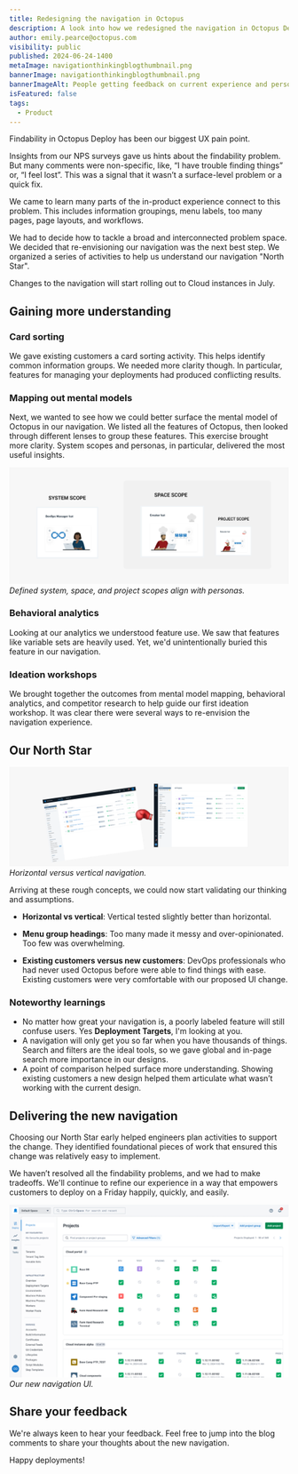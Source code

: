 ```yaml
---
title: Redesigning the navigation in Octopus
description: A look into how we redesigned the navigation in Octopus Deploy.
author: emily.pearce@octopus.com
visibility: public
published: 2024-06-24-1400
metaImage: navigationthinkingblogthumbnail.png
bannerImage: navigationthinkingblogthumbnail.png
bannerImageAlt: People getting feedback on current experience and person envisioning a new experience.
isFeatured: false
tags: 
  - Product
---
```


Findability in Octopus Deploy has been our biggest UX pain point.

Insights from our NPS surveys gave us hints about the findability problem. But many comments were non-specific, like, “I have trouble finding things” or, “I feel lost”. This was a signal that it wasn’t a surface-level problem or a quick fix. 

We came to learn many parts of the in-product experience connect to this problem. This includes information groupings, menu labels, too many pages, page layouts, and workflows. 

We had to decide how to tackle a broad and interconnected problem space. We decided that re-envisioning our navigation was the next best step. We organized a series of activities to help us understand our navigation "North Star".

Changes to the navigation will start rolling out to Cloud instances in July. 

## Gaining more understanding

### Card sorting

We gave existing customers a card sorting activity. This helps identify common information groups. We needed more clarity though. In particular, features for managing your deployments had produced conflicting results.

### Mapping out mental models

Next, we wanted to see how we could better surface the mental model of Octopus in our navigation. We listed all the features of Octopus, then looked through different lenses to group these features. This exercise brought more clarity. System scopes and personas, in particular, delivered the most useful insights.

![Groups of system, space, and projects aligns with personas](mental-models2.png)*Defined system, space, and project scopes align with personas.*

### Behavioral analytics

Looking at our analytics we understood feature use. We saw that features like variable sets are heavily used. Yet, we'd unintentionally buried this feature in our navigation.

### Ideation workshops

We brought together the outcomes from mental model mapping, behavioral analytics, and competitor research to help guide our first ideation workshop. It was clear there were several ways to re-envision the navigation experience.

## Our North Star

![Vertical screen shot winning over horizontal](north-star2.png)*Horizontal versus vertical navigation.*

Arriving at these rough concepts, we could now start validating our thinking and assumptions.

- **Horizontal vs vertical**: Vertical tested slightly better than horizontal.

- **Menu group headings**: Too many made it messy and over-opinionated. Too few was overwhelming. 
- **Existing customers versus new customers**: DevOps professionals who had never used Octopus before were able to find things with ease. Existing customers were very comfortable with our proposed UI change.

### Noteworthy learnings

- No matter how great your navigation is, a poorly labeled feature will still confuse users. Yes **Deployment Targets**, I'm looking at you.
- A navigation will only get you so far when you have thousands of things. Search and filters are the ideal tools, so we gave global and in-page search more importance in our designs.
- A point of comparison helped surface more understanding. Showing existing customers a new design helped them articulate what wasn’t working with the current design.

## Delivering the new navigation

Choosing our North Star early helped engineers plan activities to support the change. They identified foundational pieces of work that ensured this change was relatively easy to implement.

We haven’t resolved all the findability problems, and we had to make tradeoffs. We'll continue to refine our experience in a way that empowers customers to deploy on a Friday happily, quickly, and easily. 

![Screen shot of the new vertical navigation](newui5.png)*Our new navigation UI.*

## Share your feedback

We're always keen to hear your feedback. Feel free to jump into the blog comments to share your thoughts about the new navigation. 

Happy deployments!

